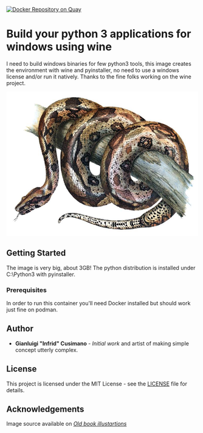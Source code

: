 [![Docker Repository on Quay](https://quay.io/repository/infrid/python3-wine-staging/status "Docker Repository on Quay")](https://quay.io/repository/infrid/python3-wine-staging)

# Build your python 3 applications for windows using wine
I need to build windows binaries for few python3 tools, this image
creates the environment with wine and pyinstaller, no need to use a
windows license and/or run it natively. Thanks to the fine folks
working on the wine project.

![Some cool illustration](https://github.com/Infrid/python3-wine-staging/raw/main/boa-constrictor.jpg)

## Getting Started
The image is very big, about 3GB! The python distribution is installed
under C:\Python3 with pyinstaller.

### Prerequisites
In order to run this container you'll need Docker installed but should
work just fine on podman.

## Author

* **Gianluigi "Infrid" Cusimano** - *Initial work* and artist of
  making simple concept utterly complex.

## License

This project is licensed under the MIT License - see the
[LICENSE](LICENSE) file for details.

## Acknowledgements

Image source available on [*Old book illustartions*](https://www.oldbookillustrations.com/illustrations/boa-constrictor/)

 
